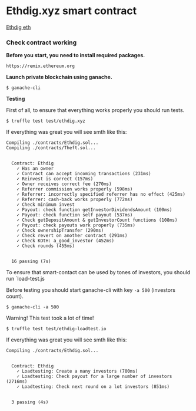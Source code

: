 # Ethdig.xyz smart contract

[Ethdig eth](https://ethdig.xyz)


### Check contract working


**Before you start, you need to install required packages.**

```
https://remix.ethereum.org
```

**Launch private blockchain using ganache.**

`$ ganache-cli`

**Testing**

First of all, to ensure that everything works properly you should run tests.

`$ truffle test test/ethdig.xyz`

If everything was great you will see smth like this:
```
Compiling ./contracts/Ethdig.sol...
Compiling ./contracts/Theft.sol...


  Contract: Ethdig
    ✓ Has an owner
    ✓ Contract can accept incoming transactions (231ms)
    ✓ Reinvest is correct (157ms)
    ✓ Owner receives correct fee (270ms)
    ✓ Referrer commission works properly (598ms)
    ✓ Referrer: incorrectly specified referrer has no effect (425ms)
    ✓ Referrer: cash-back works properly (772ms)
    ✓ Check minimum invest
    ✓ Payout: check function getInvestorDividendsAmount (100ms)
    ✓ Payout: check function self payout (537ms)
    ✓ Check getDepositAmount & getInvestorCount functions (108ms)
    ✓ Payout: check payouts work properly (735ms)
    ✓ Check ownershipTransfer (290ms)
    ✓ Check revert on another contract (291ms)
    ✓ Check KOtH: a_good_investor (452ms)
    ✓ Check rounds (455ms)


  16 passing (7s)
```

To ensure that smart-contact can be used by tones of investors,
you should run `load-test.js

Before testing you should start ganache-cli with key `-a 500`  (investors count).

`$ ganache-cli -a 500`


Warning! This test took a lot of time!

`$ truffle test test/ethdig-loadtest.io`


If everything was great you will see smth like this:
```
Compiling ./contracts/Ethdig.sol...


  Contract: Ethdig
    ✓ Loadtesting: Create a many investors (700ms)
    ✓ Loadtesting: Check payout for a large number of investors (2716ms)
    ✓ Loadtesting: Check next round on a lot investors (851ms)


  3 passing (4s)
```

